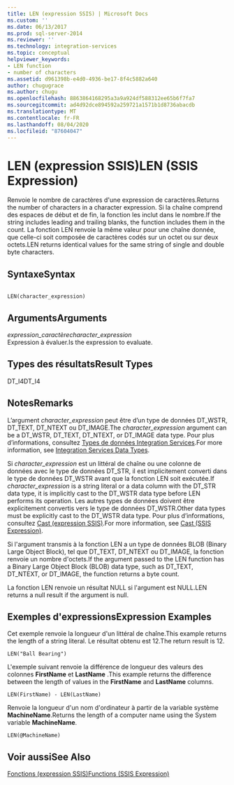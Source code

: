 ```yaml
---
title: LEN (expression SSIS) | Microsoft Docs
ms.custom: ''
ms.date: 06/13/2017
ms.prod: sql-server-2014
ms.reviewer: ''
ms.technology: integration-services
ms.topic: conceptual
helpviewer_keywords:
- LEN function
- number of characters
ms.assetid: d961398b-e4d0-4936-be17-8f4c5882a640
author: chugugrace
ms.author: chugu
ms.openlocfilehash: 8863864168295a3a9a924df588312ee65b6f7fa7
ms.sourcegitcommit: ad4d92dce894592a259721a1571b1d8736abacdb
ms.translationtype: MT
ms.contentlocale: fr-FR
ms.lasthandoff: 08/04/2020
ms.locfileid: "87604047"
---
```

# <a name="len-ssis-expression"></a><span data-ttu-id="65a7b-102">LEN (expression SSIS)</span><span class="sxs-lookup"><span data-stu-id="65a7b-102">LEN (SSIS Expression)</span></span>
  <span data-ttu-id="65a7b-103">Renvoie le nombre de caractères d'une expression de caractères.</span><span class="sxs-lookup"><span data-stu-id="65a7b-103">Returns the number of characters in a character expression.</span></span> <span data-ttu-id="65a7b-104">Si la chaîne comprend des espaces de début et de fin, la fonction les inclut dans le nombre.</span><span class="sxs-lookup"><span data-stu-id="65a7b-104">If the string includes leading and trailing blanks, the function includes them in the count.</span></span> <span data-ttu-id="65a7b-105">La fonction LEN renvoie la même valeur pour une chaîne donnée, que celle-ci soit composée de caractères codés sur un octet ou sur deux octets.</span><span class="sxs-lookup"><span data-stu-id="65a7b-105">LEN returns identical values for the same string of single and double byte characters.</span></span>  
  
## <a name="syntax"></a><span data-ttu-id="65a7b-106">Syntaxe</span><span class="sxs-lookup"><span data-stu-id="65a7b-106">Syntax</span></span>  
  
```  
  
LEN(character_expression)  
```  
  
## <a name="arguments"></a><span data-ttu-id="65a7b-107">Arguments</span><span class="sxs-lookup"><span data-stu-id="65a7b-107">Arguments</span></span>  
 <span data-ttu-id="65a7b-108">*expression_caractère*</span><span class="sxs-lookup"><span data-stu-id="65a7b-108">*character_expression*</span></span>  
 <span data-ttu-id="65a7b-109">Expression à évaluer.</span><span class="sxs-lookup"><span data-stu-id="65a7b-109">Is the expression to evaluate.</span></span>  
  
## <a name="result-types"></a><span data-ttu-id="65a7b-110">Types des résultats</span><span class="sxs-lookup"><span data-stu-id="65a7b-110">Result Types</span></span>  
 <span data-ttu-id="65a7b-111">DT_I4</span><span class="sxs-lookup"><span data-stu-id="65a7b-111">DT_I4</span></span>  
  
## <a name="remarks"></a><span data-ttu-id="65a7b-112">Notes</span><span class="sxs-lookup"><span data-stu-id="65a7b-112">Remarks</span></span>  
 <span data-ttu-id="65a7b-113">L’argument *character_expression* peut être d’un type de données DT_WSTR, DT_TEXT, DT_NTEXT ou DT_IMAGE.</span><span class="sxs-lookup"><span data-stu-id="65a7b-113">The *character_expression* argument can be a DT_WSTR, DT_TEXT, DT_NTEXT, or DT_IMAGE data type.</span></span> <span data-ttu-id="65a7b-114">Pour plus d’informations, consultez [Types de données Integration Services](../data-flow/integration-services-data-types.md).</span><span class="sxs-lookup"><span data-stu-id="65a7b-114">For more information, see [Integration Services Data Types](../data-flow/integration-services-data-types.md).</span></span>  
  
 <span data-ttu-id="65a7b-115">Si *character_expression* est un littéral de chaîne ou une colonne de données avec le type de données DT_STR, il est implicitement converti dans le type de données DT_WSTR avant que la fonction LEN soit exécutée.</span><span class="sxs-lookup"><span data-stu-id="65a7b-115">If *character_expression* is a string literal or a data column with the DT_STR data type, it is implicitly cast to the DT_WSTR data type before LEN performs its operation.</span></span> <span data-ttu-id="65a7b-116">Les autres types de données doivent être explicitement convertis vers le type de données DT_WSTR.</span><span class="sxs-lookup"><span data-stu-id="65a7b-116">Other data types must be explicitly cast to the DT_WSTR data type.</span></span> <span data-ttu-id="65a7b-117">Pour plus d’informations, consultez [Cast &#40;expression SSIS&#41;](cast-ssis-expression.md).</span><span class="sxs-lookup"><span data-stu-id="65a7b-117">For more information, see [Cast &#40;SSIS Expression&#41;](cast-ssis-expression.md).</span></span>  
  
 <span data-ttu-id="65a7b-118">Si l'argument transmis à la fonction LEN a un type de données BLOB (Binary Large Object Block), tel que DT_TEXT, DT_NTEXT ou DT_IMAGE, la fonction renvoie un nombre d'octets.</span><span class="sxs-lookup"><span data-stu-id="65a7b-118">If the argument passed to the LEN function has a Binary Large Object Block (BLOB) data type, such as DT_TEXT, DT_NTEXT, or DT_IMAGE, the function returns a byte count.</span></span>  
  
 <span data-ttu-id="65a7b-119">La fonction LEN renvoie un résultat NULL si l'argument est NULL.</span><span class="sxs-lookup"><span data-stu-id="65a7b-119">LEN returns a null result if the argument is null.</span></span>  
  
## <a name="expression-examples"></a><span data-ttu-id="65a7b-120">Exemples d'expressions</span><span class="sxs-lookup"><span data-stu-id="65a7b-120">Expression Examples</span></span>  
 <span data-ttu-id="65a7b-121">Cet exemple renvoie la longueur d'un littéral de chaîne.</span><span class="sxs-lookup"><span data-stu-id="65a7b-121">This example returns the length of a string literal.</span></span> <span data-ttu-id="65a7b-122">Le résultat obtenu est 12.</span><span class="sxs-lookup"><span data-stu-id="65a7b-122">The return result is 12.</span></span>  
  
```  
LEN("Ball Bearing")  
```  
  
 <span data-ttu-id="65a7b-123">L'exemple suivant renvoie la différence de longueur des valeurs des colonnes **FirstName** et **LastName** .</span><span class="sxs-lookup"><span data-stu-id="65a7b-123">This example returns the difference between the length of values in the **FirstName** and **LastName** columns.</span></span>  
  
```  
LEN(FirstName) - LEN(LastName)  
```  
  
 <span data-ttu-id="65a7b-124">Renvoie la longueur d'un nom d'ordinateur à partir de la variable système **MachineName**.</span><span class="sxs-lookup"><span data-stu-id="65a7b-124">Returns the length of a computer name using the System variable **MachineName**.</span></span>  
  
```  
LEN(@MachineName)  
```  
  
## <a name="see-also"></a><span data-ttu-id="65a7b-125">Voir aussi</span><span class="sxs-lookup"><span data-stu-id="65a7b-125">See Also</span></span>  
 [<span data-ttu-id="65a7b-126">Fonctions &#40;expression SSIS&#41;</span><span class="sxs-lookup"><span data-stu-id="65a7b-126">Functions &#40;SSIS Expression&#41;</span></span>](functions-ssis-expression.md)  
  
  
